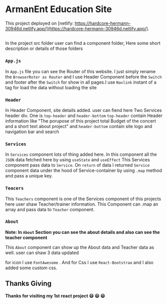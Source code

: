 # ArmanEnt Education Site

This project deployed on [netlify: https://hardcore-hermann-30946d.netlify.app/](https://hardcore-hermann-30946d.netlify.app/).

## 

In the project src folder user can find a component folder, 
Here some short description or details of those folders

### `App.js`

In `App.js` file you can see the Router of this website. I just simply rename the `BrowserRoter as Router` and I use Header Component before the `Switch` and footer after the `Switch` for show in all pages.I use `Navlink` instant of a tag for load the data without loading the site

### `Header`

In Header Component, site details added. 
user can fiend here Two Services header div. One is `top-header` and `header-bottom`
`top-header` contain Header information like "The porupose of this project total Budget of the concert and a short text about project" and `header-bottom` contain site logo and navigation bar and search


### `Services`

In `Services` component lots of thing added here. 
In this component all the  `JSON` data fetched here by using `useState` and `useEffect`
This Services component pass data to `Service`.
On `return` of data I returned `Service` component data under the hood of Service-container by using `.map` method and pass a unique key. 

### `Teacers`

This `Teachers` component is one of the Services component of this projects here user shaw Teacher/trainer information. 
This Component can .map an array and pass data to `Teacher` component. 

### `About`

**Note: In `About` Section you can see the about details and also can see the teacher component**

This `About` component can show up the About data and Teacher data as well. 
user can shaw 3 data updated


for icon  I use `FontAwesome` . And for Css I use `React-Bootstrao` and I also added some custom css. 

## Thanks Giving

**Thanks for visiting my 1st react project :smiley: :smiley: :smiley:**